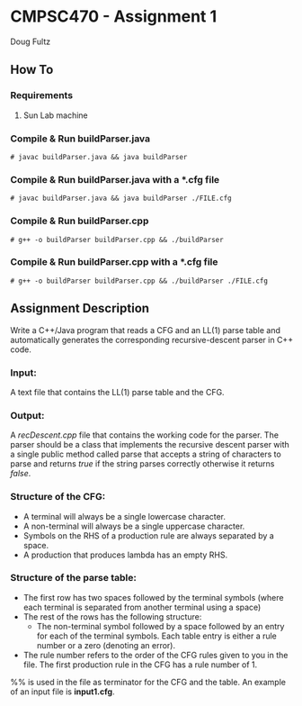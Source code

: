 # CMPSC470 - Assignment 1
Doug Fultz

## How To

### Requirements

1. Sun Lab machine

### Compile & Run buildParser.java

`# javac buildParser.java && java buildParser`

### Compile & Run buildParser.java with a *.cfg file

`# javac buildParser.java && java buildParser ./FILE.cfg`

### Compile & Run buildParser.cpp

`# g++ -o buildParser buildParser.cpp && ./buildParser`

### Compile & Run buildParser.cpp with a *.cfg file

`# g++ -o buildParser buildParser.cpp && ./buildParser ./FILE.cfg`

## Assignment Description

Write a C++/Java program that reads a CFG and an LL(1) parse table and automatically generates the corresponding recursive-descent parser in C++ code.

### Input:

A text file that contains the LL(1) parse table and the CFG.

### Output:

A *recDescent.cpp* file that contains the working code for the parser. The parser should be a class that implements the recursive descent parser with a single public method called parse that accepts a string of characters to parse and returns *true* if the string parses correctly otherwise it returns *false*.

### Structure of the CFG:

* A terminal will always be a single lowercase character.
* A non-terminal will always be a single uppercase character.
* Symbols on the RHS of a production rule are always separated by a space.
* A production that produces lambda has an empty RHS.

### Structure of the parse table:

* The first row has two spaces followed by the terminal symbols (where each terminal is separated from another terminal using a space)
* The rest of the rows has the following structure:
  * The non-terminal symbol followed by a space followed by an entry for each of the terminal symbols. Each table entry is either a rule number or a zero (denoting an error).
* The rule number refers to the order of the CFG rules given to you in the file. The first production rule in the CFG has a rule number of 1.

%% is used in the file as terminator for the CFG and the table. An example of an input file is **input1.cfg**.

